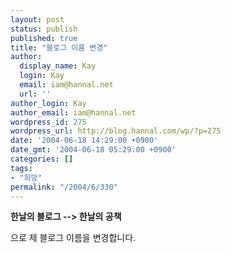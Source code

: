 ```yaml
---
layout: post
status: publish
published: true
title: "블로그 이름 변경"
author:
  display_name: Kay
  login: Kay
  email: iam@hannal.net
  url: ''
author_login: Kay
author_email: iam@hannal.net
wordpress_id: 275
wordpress_url: http://blog.hannal.com/wp/?p=275
date: '2004-06-18 14:29:00 +0900'
date_gmt: '2004-06-18 05:29:00 +0900'
categories: []
tags:
- "희망"
permalink: "/2004/6/330"
---
```

<p><b>한날의 블로그 --> 한날의 공책</b></p>
<p>으로 제 블로그 이름을 변경합니다.</p>
